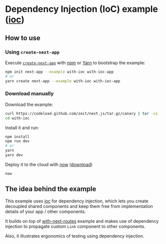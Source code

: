 # Dependency Injection (IoC) example ([ioc](https://github.com/alexindigo/ioc))

## How to use

### Using `create-next-app`

Execute [`create-next-app`](https://github.com/zeit/next.js/tree/canary/packages/create-next-app) with [npm](https://docs.npmjs.com/cli/init) or [Yarn](https://yarnpkg.com/lang/en/docs/cli/create/) to bootstrap the example:

```bash
npm init next-app --example with-ioc with-ioc-app
# or
yarn create next-app --example with-ioc with-ioc-app
```

### Download manually

Download the example:

```bash
curl https://codeload.github.com/zeit/next.js/tar.gz/canary | tar -xz --strip=2 next.js-canary/examples/with-ioc
cd with-ioc
```

Install it and run:

```bash
npm install
npm run dev
# or
yarn
yarn dev
```

Deploy it to the cloud with [now](https://zeit.co/now) ([download](https://zeit.co/download))

```bash
now
```

## The idea behind the example

This example uses [ioc](https://github.com/alexindigo/ioc) for dependency injection, which lets you create decoupled shared components and keep them free from implementation details of your app / other components.

It builds on top of [with-next-routes](https://github.com/zeit/next.js/tree/master/examples/with-next-routes) example and makes use of dependency injection to propagate custom `Link` component to other components.

Also, it illustrates ergonomics of testing using dependency injection.
